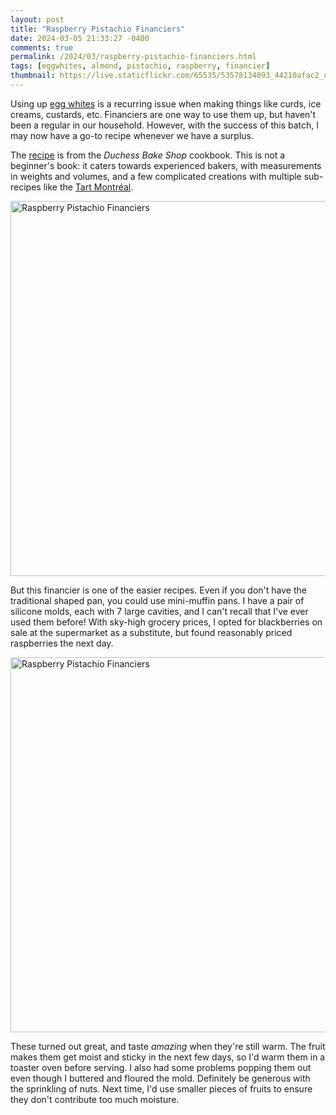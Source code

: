 ```yaml
---
layout: post
title: "Raspberry Pistachio Financiers"
date: 2024-03-05 21:33:27 -0400
comments: true
permalink: /2024/03/raspberry-pistachio-financiers.html
tags: [eggwhites, almond, pistachio, raspberry, financier]
thumbnail: https://live.staticflickr.com/65535/53578134093_44210afac2_q.jpg
---
```


Using up [egg whites](/tag/eggwhites/) is a recurring issue when
making things like curds, ice creams, custards, etc. Financiers
are one way to use them up, but haven't been a regular in our household.
However, with the success of this batch, I may now have a go-to recipe
whenever we have a surplus.

The [recipe](https://duchessbakeshop.com/blogs/the-duchess-blog/a-mothers-day-treat-with-recipe) is from the _Duchess Bake Shop_ cookbook.
This is not a beginner's book: it caters towards experienced bakers,
with measurements in weights and volumes, and a few complicated creations
with multiple sub-recipes like the 
[Tart Montréal](/2020/04/tart-montreal-step-by-step.html).

<a data-flickr-embed="true" href="https://www.flickr.com/photos/gnuf/53578241594/in/photostream/" title="Raspberry Pistachio Financiers"><img src="https://live.staticflickr.com/65535/53578241594_2942cb6959_c.jpg" width="800" height="600" alt="Raspberry Pistachio Financiers"/></a><script async src="//embedr.flickr.com/assets/client-code.js" charset="utf-8"></script>

But this financier is one of the easier recipes. Even if you don't have
the traditional shaped pan, you could use mini-muffin pans. I
have a pair of silicone molds, each with 7 large cavities, and I
can't recall that I've ever used them before!  With sky-high grocery
prices, I opted for blackberries on sale at the supermarket as a
substitute, but found reasonably priced raspberries the next day.

<a data-flickr-embed="true" href="https://www.flickr.com/photos/gnuf/53578134093/in/photostream/" title="Raspberry Pistachio Financiers"><img src="https://live.staticflickr.com/65535/53578134093_44210afac2_c.jpg" width="800" height="600" alt="Raspberry Pistachio Financiers"/></a><script async src="//embedr.flickr.com/assets/client-code.js" charset="utf-8"></script>

These turned out great, and taste _amazing_ when they're still warm. The
fruit makes them get moist and sticky in the next few days, so I'd
warm them in a toaster oven before serving. I also had some problems popping
them out even though I buttered and floured the mold. Definitely be
generous with the sprinkling of nuts. Next time, I'd use smaller pieces of
fruits to ensure they don't contribute too much moisture.

